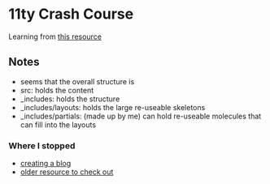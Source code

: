 # 11ty Crash Course

Learning from [this resource](https://www.youtube.com/watch?v=uzM5lETc6Sg&list=PLtLXFsdHI8JTwScHvB924dY3PNwNJjjuW)

## Notes

- seems that the overall structure is
- src: holds the content
- \_includes: holds the structure
- \_includes/layouts: holds the large re-useable skeletons
- \_includes/partials: (made up by me) can hold re-useable molecules that can fill into the layouts

### Where I stopped

- [creating a blog](https://www.youtube.com/watch?v=2maHivd3pvA&list=PLtLXFsdHI8JTwScHvB924dY3PNwNJjjuW&index=5)
- [older resource to check out](https://learneleventyfromscratch.com/#about-your-instructor)

